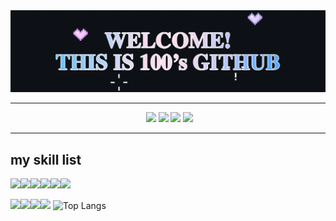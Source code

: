 <div align="center">
  <img src="https://github.com/baezzzi/baezzzi/blob/main/%E1%84%80%E1%85%B5%E1%86%BA%E1%84%92%E1%85%A5%E1%84%87%E1%85%B3.gif">
</div>

***

<div aling="center">
  &nbsp;&nbsp;&nbsp;&nbsp;&nbsp;&nbsp;&nbsp;&nbsp;&nbsp;&nbsp;&nbsp;&nbsp;&nbsp;&nbsp;&nbsp;&nbsp;&nbsp;&nbsp;&nbsp;&nbsp;&nbsp;&nbsp;&nbsp;&nbsp;&nbsp;&nbsp;&nbsp;&nbsp;&nbsp;&nbsp;&nbsp;
  &nbsp;&nbsp;&nbsp;&nbsp;&nbsp;&nbsp;&nbsp;&nbsp;&nbsp;&nbsp;&nbsp;&nbsp;&nbsp;&nbsp;&nbsp;&nbsp;&nbsp;&nbsp;&nbsp;&nbsp;&nbsp;&nbsp;
  <a href="https://velog.io/@mynumber100/series"><img src="https://img.shields.io/badge/mynumberis100.log-20C997?style=flat-square&logo=velog&logoColor=white"/></a>
  <a href="https://www.instagram.com/"><img src="https://img.shields.io/badge/instagram-FF0069?style=flat-square&logo=instagram&logoColor=white" /></a>
  <a href="https://blog.naver.com/xzxxeon"><img src="https://img.shields.io/badge/naver blog-03C75A?style=flat-square&logo=blog&logoColor=white" /></a>
  <a href="https://solved.ac/hannee233"><img src="http://mazassumnida.wtf/api/mini/generate_badge?boj=hannee233&theme=dark" margin-left=1100/></a>
</div>

  
***


## my skill list
<img src="https://img.shields.io/badge/java script-F7DF1E?style=flat-square&logo=JavaScript&logoColor=white" /><img src="https://img.shields.io/badge/HTML5-E34F26?style=flat-square&logo=HTML5&logoColor=white" /><img src="https://img.shields.io/badge/CSS3-1572B6?style=flat-square&logo=CSS3&logoColor=white" /><img src="https://img.shields.io/badge/react-61DAFB?style=flat-square&logo=React&logoColor=white" /><img src="https://img.shields.io/badge/python-3776AB?style=flat-square&logo=Python&logoColor=white" /><img src="https://img.shields.io/badge/c-A8B9CC?style=flat-square&logo=C&logoColor=white" />

<img src="https://img.shields.io/badge/java-007396?style=flat-square&logo=java&logoColor=white" /><img src="https://img.shields.io/badge/spring boot-6DB33F?style=flat-square&logo=Spring Boot&logoColor=white" /><img src="https://img.shields.io/badge/android-3DDC84?style=flat-square&logo=Android&logoColor=white" /><img src="https://img.shields.io/badge/MYSQL-4479A1?style=flat-square&logo=MySQL&logoColor=white" />
![Top Langs](https://github-readme-stats.vercel.app/api/top-langs/?username=baezzzi&layout=compact)

<!--
**baezzzi/baezzzi** is a ✨ _special_ ✨ repository because its `README.md` (this file) appears on your GitHub profile.

Here are some ideas to get you started:

- 🔭 I’m currently working on ...
- 🌱 I’m currently learning ...
- 👯 I’m looking to collaborate on ...
- 🤔 I’m looking for help with ...
- 💬 Ask me about ...
- 📫 How to reach me: ...
- 😄 Pronouns: ...
- ⚡ Fun fact: ...
-->
